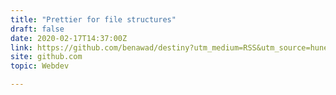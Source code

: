 ```yaml
---
title: "Prettier for file structures"
draft: false
date: 2020-02-17T14:37:00Z
link: https://github.com/benawad/destiny?utm_medium=RSS&utm_source=hune
site: github.com
topic: Webdev  

---
```

